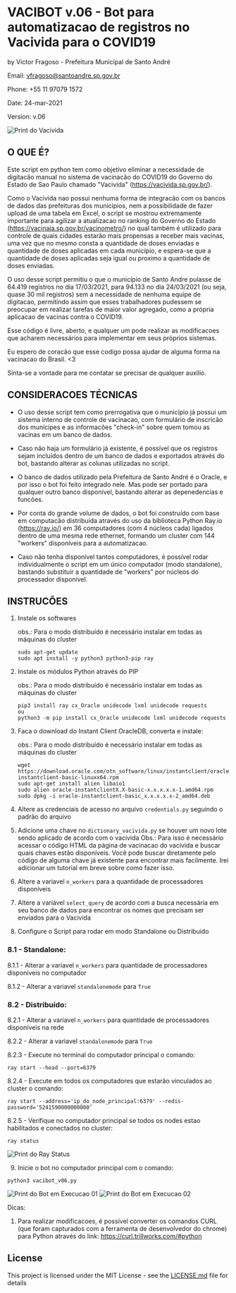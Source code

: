 # VACIBOT v.06 - Bot para automatizacao de registros no Vacivida para o COVID19

by Victor Fragoso - Prefeitura Municipal de Santo André

Email: vfragoso@santoandre.sp.gov.br

Phone: +55 11 97079 1572

Date: 24-mar-2021

Version: v.06


![Print do Vacivida](https://github.com/prefeiturasantoandre/vacibot/blob/main/images/print_vacinometro.jpeg)


## O QUE É? 

Este script em python tem como objetivo eliminar a necessidade de digitacão manual no sistema de vacinacão do
COVID19 do Governo do Estado de Sao Paulo chamado "Vacivida" (https://vacivida.sp.gov.br/).

Como o Vacivida nao possui nenhuma forma de integracão com os bancos de dados das prefeituras dos municipios,
nem a possibilidade de fazer upload de uma tabela em Excel, o script se mostrou extremamente importante para
agilizar a atualizacao no ranking do Governo do Estado (https://vacinaja.sp.gov.br/vacinometro/) no qual
também é utilizado para controle de quais cidades estarão mais propensas a receber mais vacinas, uma vez que
no mesmo consta a quantidade de doses enviadas e quantidade de doses aplicadas em cada município,
e espera-se que a quantidade de doses aplicadas seja igual ou proximo a quantidade de doses enviadas.

O uso desse script permitiu o que o município de Santo Andre pulasse de 64.419 registros no dia 17/03/2021,
para 94.133 no dia 24/03/2021 (ou seja, quase 30 mil registros) sem a necessidade de nenhuma equipe de digitacao,
permitindo assim que esses trabalhadores pudessem se preocupar em realizar tarefas de maior valor agregado,
como a própria aplicacao de vacinas contra o COVID19.

Esse código é livre, aberto, e qualquer um pode realizar as modificacoes que acharem necessários para implementar
em seus próprios sistemas.

Eu espero de coracão que esse codigo possa ajudar de alguma forma na vacinacao do Brasil. <3

Sinta-se a vontade para me contatar se precisar de qualquer auxílio.

## CONSIDERACOES TÉCNICAS

- O uso desse script tem como prerrogativa que o município já possui um sistema interno de controle de vacinacao, com formulário de inscricão dos munícipes e as informacões "check-in" sobre quem tomou as vacinas em um banco de dados.

- Caso não haja um formulário já existente, é possível que os registros sejam incluídos dentro de um banco de dados e exportados através do bot, bastando alterar as colunas utilizadas no script.

- O banco de dados utilizado pela Prefeitura de Santo André é o Oracle, e por isso o bot foi feito integrado nele. Mas pode ser portado para qualquer outro banco disponível, bastando alterar as depenedencias e funcões.

- Por conta do grande volume de dados, o bot foi construído com base em computacão distribuída através do uso da biblioteca Python Ray.io (https://ray.io/) em 36 computadores (com 4 núcleos cada) ligados dentro de uma mesma rede ethernet, formando um cluster com 144 "workers" disponíveis para a automatizacao.

- Caso não tenha disponível tantos computadores, é possível rodar individualmente o script em um único computador (modo standalone), bastando substituir a quantidade de "workers" por núcleos do processador disponível.

## INSTRUCÕES 

1. Instale os softwares

   obs.: Para o modo distribuído é necessário instalar em todas as máquinas do cluster

   ```
   sudo apt-get update
   sudo apt install -y python3 python3-pip ray
   ```

2. Instale os módulos Python através do PIP

   obs.: Para o modo distribuído é necessário instalar em todas as máquinas do cluster

   ```
   pip3 install ray cx_Oracle unidecode lxml unidecode requests
   ou
   python3 -m pip install cx_Oracle unidecode lxml unidecode requests
   ```

3. Faca o download do Instant Client OracleDB, converta e instale:

   obs.: Para o modo distribuído é necessário instalar em todas as máquinas do cluster

   ```
   wget https://download.oracle.com/otn_software/linux/instantclient/oracle-instantclient-basic-linuxx64.rpm
   sudo apt-get install alien libaio1
   sudo alien oracle-instantclientX.X-basic-x.x.x.x.x-1.amd64.rpm
   sudo dpkg -i oracle-instantclient-basic_x.x.x.x.x-2_amd64.deb
   ```

4. Altere as credenciais de acesso no arquivo `credentials.py` seguindo o padrão do arquivo

5. Adicione uma chave no `dictionary_vacivida.py` se houver um novo lote sendo aplicado de acordo com o vacivida
   Obs.: Para isso é necessário acessar o código HTML da página de vacinacao do vacivida e buscar quais chaves estão disponíveis. Você pode buscar diretamente pelo código de alguma chave já existente para encontrar mais facilmente.
   Irei adicionar um tutorial em breve sobre como fazer isso.

6. Altere a variavel `n_workers` para a quantidade de processadores disponíveis

7. Altere a variável `select_query` de acordo com a busca necessária em seu banco de dados para encontrar os nomes
   que precisam ser enviados para o Vacivida

8. Configure o Script para rodar em modo Standalone ou Distribuido

### 8.1 - Standalone:

  8.1.1 - Alterar a variavel `n_workers` para quantidade de processadores disponíveis no computador

  8.1.2 - Alterar a variavel `standalonemode` para `True`

### 8.2 - Distribuído:

  8.2.1 - Alterar a variavel `n_workers` para quantidade de processadores disponíveis na rede

  8.2.2 - Alterar a variavel `standalonemode` para `True`

  8.2.3 - Execute no terminal do computador principal o comando:

```
ray start --head --port=6379
```

8.2.4 - Execute em todos os computadores que estarão vinculados ao cluster o comando:

```
ray start --address='ip_do_node_principal:6379' --redis-password='5241590000000000'
```

8.2.5 - Verifique no computador principal se todos os nodes estao habilitados e conectados no cluster:

```
ray status
```

![Print do Ray Status](https://github.com/prefeiturasantoandre/vacibot/blob/main/images/ray_status.png)


9. Inicie o bot no computador principal com o comando:

 ```
 python3 vacibot_v06.py
 ```

![Print do Bot em Execucao 01](https://github.com/prefeiturasantoandre/vacibot/blob/main/images/print_final_01.png)
![Print do Bot em Execucao 02](https://github.com/prefeiturasantoandre/vacibot/blob/main/images/print_final_02.png)



Dicas:

1. Para realizar modificacoes, é possível converter os comandos CURL (que foram capturados com a ferramenta de
desenvolvedor do chrome) para Python através do link: https://curl.trillworks.com/#python

## License

This project is licensed under the MIT License - see the [LICENSE.md](LICENSE.md) file for details

